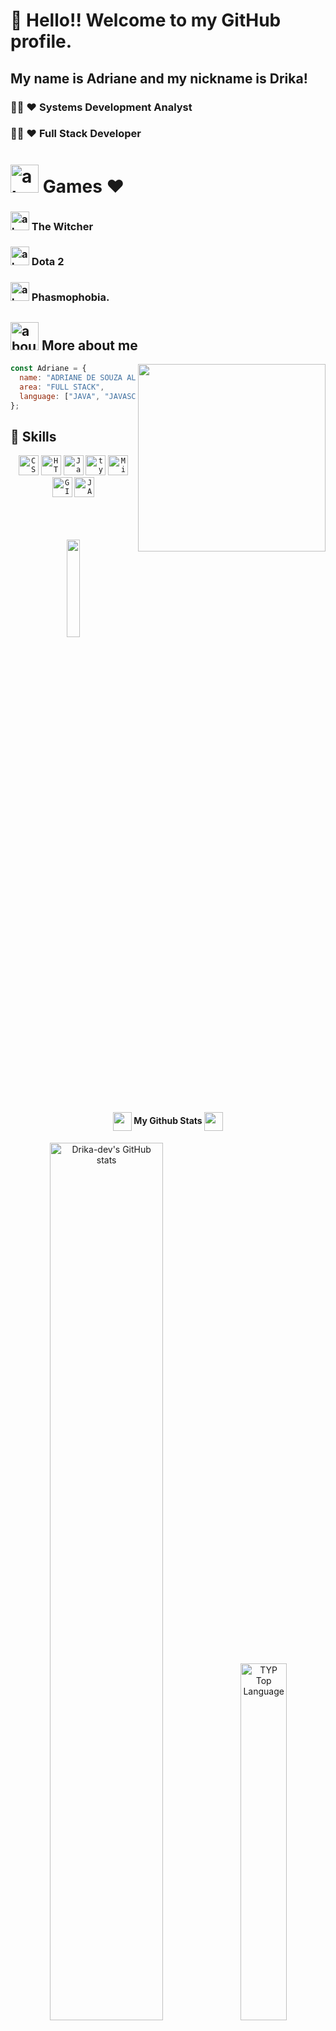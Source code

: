 
# 👋 Hello!! Welcome to my GitHub profile.
  ## My name is Adriane and my nickname is Drika!
  ### 👩‍💻 ❤️ Systems Development Analyst
  ### 👩‍💻 ❤️ Full Stack Developer
   


# <img width="45" alt="about" src="https://user-images.githubusercontent.com/126597972/225704466-98f12be1-67aa-4f0f-b27e-340f7aa85172.png"> Games ❤️ 
   ### <img width="30" alt="about" src="https://user-images.githubusercontent.com/126597972/225703491-ac5f39f0-193b-45ed-b27c-3c5012a89b8d.png"> The Witcher
   ### <img width="30" alt="about" src="https://user-images.githubusercontent.com/126597972/225705049-516b9a85-62e2-4ee3-b893-417cb5e9226a.png"> Dota 2
   ### <img width="30" alt="about" src="https://user-images.githubusercontent.com/126597972/225704934-53881bc3-2241-4c6b-8d0c-5b4dfcc67023.png"> Phasmophobia. 

## <img width="45" alt="about" src="https://raw.github.com/elizarov/elizarov/master/about.png"> More about me

<img align="right" width="300" src="https://media.tenor.com/whgQwNlVvNkAAAAi/xero-code.gif"/>

```JavaScript
const Adriane = {
  name: "ADRIANE DE SOUZA ALMEIDA",
  area: "FULL STACK",
  language: ["JAVA", "JAVASCRIPT"],
};
```

## 🚀 Skills
<div align="center">
  <code><img height="32" src="https://img.shields.io/badge/CSS3-1572B6?style=for-the-badge&logo=css3&logoColor=white" alt="CSS"/></code>
  <code><img height="32" src="https://img.shields.io/badge/HTML5-E34F26?style=for-the-badge&logo=html5&logoColor=white" alt="HTML"/></code></code>
  <code><img height="32" src="https://img.shields.io/badge/JavaScript-323330?style=for-the-badge&logo=javascript&logoColor=F7DF1E" alt="Javascript"/></code>
  <code><img height="32" src="https://img.shields.io/badge/TypeScript-007ACC?style=for-the-badge&logo=typescript&logoColor=white" alt="typescript"/></code>
  <code><img height="32" src="https://img.shields.io/badge/Microsoft_SQL_Server-CC2927?style=for-the-badge&logo=microsoft-sql-server&logoColor=white" alt="Microsoft_SQL_Server"/></code>
  <code><img height="32" src="https://img.shields.io/badge/GIT-E44C30?style=for-the-badge&logo=git&logoColor=white" alt="GIT"/></code>
  <code><img height="32" src="https://img.shields.io/badge/Java-ED8B00?style=for-the-badge&logo=java&logoColor=white" alt="JAVA"/></code>
</div>
<br/>
<br/>
<br/>
<div align="center">
  <p align="center">   <img align="center" width="20%" src="https://profile-counter.glitch.me/drika-dev/count.svg" /></p>
</div>
<br/>
<br/>
<br/>

<br/>
<br/>
<br/> 
<h4 align="center"><img src="https://media.giphy.com/media/ZCN6F3FAkwsyOGU2RS/giphy.gif" width="30" height="30" align="center"> My Github Stats <img src="https://media.giphy.com/media/ZCN6F3FAkwsyOGU2RS/giphy.gif" width="30" height="30" align="center">
</h4>
<div align="center">
<a href="http://www.github.com/drika-dev"><img width="60%" src="https://github-readme-stats-sigma-five.vercel.app/api?username=drika-dev&hide=&count_private=true&bg_color=0D1117&theme=tokyonight&hide_border=false&show_icons=true" alt="Drika-dev's GitHub stats"/></a>
<a href="http://www.github.com/drika-dev"><img alt="TYP Top Language" width="38.25%" src="https://github-readme-stats-sigma-five.vercel.app/api/top-langs/?username=drika-dev&langs_count=10&count_private=true&layout=compact&theme=tokyonight&hide_border=true&bg_color=0D1117"/></a>
<a href="http://www.github.com/drika-dev"/><img alt="TYP Github Streak" src="https://github-readme-streak-stats.herokuapp.com/?user=drika-dev&show_icons=true&count_private=true&theme=tokyonight&hide_border=true&bg_color=0D1117" width = "100%"/></a>
</div>
<div align="center">
<img alt="Octa" width="60%" src="https://github.com/drika-dev/drika-dev/assets/126597972/39403682-9568-4b1e-89fc-88451799441b" alt="Drika-dev's GitHub stats"/></div > 

